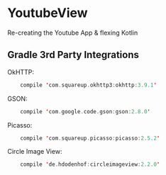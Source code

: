 # YoutubeView
Re-creating the Youtube App & flexing Kotlin

## Gradle 3rd Party Integrations

OkHTTP:
```Kotlin
    compile 'com.squareup.okhttp3:okhttp:3.9.1'
```
GSON:
```Kotlin
    compile 'com.google.code.gson:gson:2.8.0'
```
Picasso:
```Kotlin
    compile 'com.squareup.picasso:picasso:2.5.2'
```
Circle Image View:
```Kotlin
    compile 'de.hdodenhof:circleimageview:2.2.0'
```
